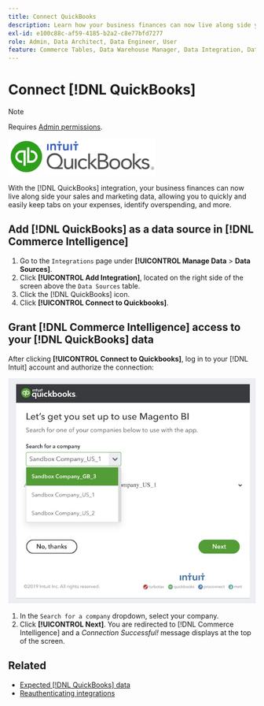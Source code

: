 ```yaml
---
title: Connect QuickBooks
description: Learn how your business finances can now live along side your sales and marketing data, allowing you to quickly and easily keep tabs on your expenses, identify overspending, and more.
exl-id: e100c88c-af59-4185-b2a2-c8e77bfd7277
role: Admin, Data Architect, Data Engineer, User
feature: Commerce Tables, Data Warehouse Manager, Data Integration, Data Import/Export
---
```

# Connect [!DNL QuickBooks]

>[!NOTE]
>
>Requires [Admin permissions](../../../administrator/user-management/user-management.md).

![QuickBooks logo](../../../assets/Quickbooks.png)

With the [!DNL QuickBooks] integration, your business finances can now live along side your sales and marketing data, allowing you to quickly and easily keep tabs on your expenses, identify overspending, and more.

## Add [!DNL QuickBooks] as a data source in [!DNL Commerce Intelligence]

1. Go to the `Integrations` page under **[!UICONTROL Manage Data** > **Data Sources]**.
1. Click **[!UICONTROL Add Integration]**, located on the right side of the screen above the `Data Sources` table.
1. Click the [!DNL QuickBooks] icon.
1. Click **[!UICONTROL Connect to Quickbooks]**.

## Grant [!DNL Commerce Intelligence] access to your [!DNL QuickBooks] data

After clicking **[!UICONTROL Connect to Quickbooks]**, log in to your [!DNL Intuit] account and authorize the connection:

![QuickBooks App Store integration page](../../../assets/QuickBooks_App_Store_1.jpg)

1. In the `Search for a company` dropdown, select your company.
1. Click **[!UICONTROL Next]**. You are redirected to [!DNL Commerce Intelligence] and a *Connection Successful!* message displays at the top of the screen.

## Related

* [Expected [!DNL QuickBooks] data](../integrations/quickbooks-data.md)
* [Reauthenticating integrations](https://experienceleague.adobe.com/docs/commerce-knowledge-base/kb/how-to/mbi-reauthenticating-integrations.html)
